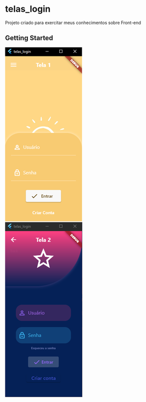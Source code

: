 # telas_login

Projeto criado para exercitar meus conhecimentos sobre Front-end 

## Getting Started

![Primeita tela de login](assets/imagens/tela1.PNG)
![Primeita tela de login](assets/imagens/tela2.PNG)

